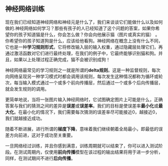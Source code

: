 ## 神经网络训练

现在我们已经知道神经网络和神经元是什么了，我们来谈谈它们能做什么以及如何做的.神经网络如何学习？那些有孩子的人已经知道了这个问题的答案，如果你希望你的孩子知道猫是什么，你会怎么做？你会向他展示猫（图片或真实的猫） 。你希望你的孩子知道狗是什么，应该给他看狗。神经网络在概念上没有什么不同，它也是一种**学习规则形式**，它将修改输入层的输入权重，通过隐藏层处理它们，再通过激活函数对它们进行最终处理，在我们的例子中，它最终能够识别猫和狗。并且，如果以上处理过程正确完成，猫不会被识别成狗！



神经网络最常见的学习规则之一就是所谓的**delta规则**。这是一种监督规则，每次向网络呈现另一种学习模式时都会调用该规则，每次发生这种情况都称为循环或轮次，每当输入模式通过一个或多个前向传播层，然后通过一个或多个后向传播层，就会发生规则的调用。



更简单地说，当将一张图片输入神经网络时，它试图确定图片上可能是什么，正确答案与我们的猜测之间的差异是**误差**或**误差率**。我们的目标是使误差率**最小化**或**最大化**。在最小化的情况下，我们需要每次猜测的误差率尽可能接近0，越接近0，我们就越接近成功。



随着不断进展，进行所谓的**梯度下降**，意味着我们继续朝着全局最小，即最低的误差方向前进，这对于成功至关重要。



一旦网络经过训练，并且你感到满意，训练周期就可以结束了，你可以进入测试阶段。在测试周期内，仅使用**前向传播**模型在该过程的输出结果将用于进一步分析，同样，在测试期间不进行**后向传播**。